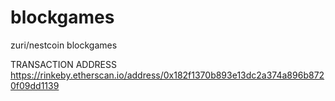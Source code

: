 # blockgames
zuri/nestcoin blockgames

 TRANSACTION ADDRESS
https://rinkeby.etherscan.io/address/0x182f1370b893e13dc2a374a896b8720f09dd1139

